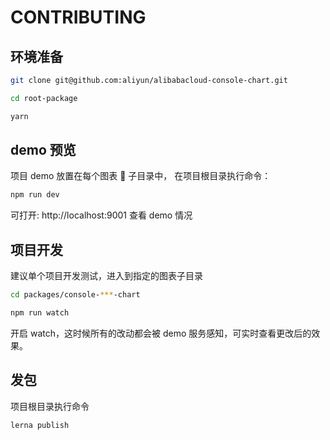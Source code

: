 # CONTRIBUTING

## 环境准备

```bash
git clone git@github.com:aliyun/alibabacloud-console-chart.git

cd root-package

yarn
```

## demo 预览

项目 demo 放置在每个图表  子目录中， 在项目根目录执行命令：

```bash
npm run dev
```

可打开: http://localhost:9001 查看 demo 情况

## 项目开发

建议单个项目开发测试，进入到指定的图表子目录

```bash
cd packages/console-***-chart

npm run watch
```

开启 watch，这时候所有的改动都会被 demo 服务感知，可实时查看更改后的效果。

## 发包

项目根目录执行命令

```bash
lerna publish
```
